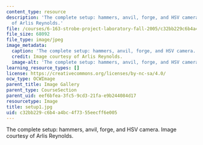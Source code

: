 ```yaml
---
content_type: resource
description: 'The complete setup: hammers, anvil, forge, and HSV camera. Image courtesy
  of Arlis Reynolds.'
file: /courses/6-163-strobe-project-laboratory-fall-2005/c32bb229c6b4a4bc4f7355eecff6e005_setup1.jpg
file_size: 68092
file_type: image/jpeg
image_metadata:
  caption: 'The complete setup: hammers, anvil, forge, and HSV camera.'
  credit: Image courtesy of Arlis Reynolds.
  image-alt: 'The complete setup: hammers, anvil, forge, and HSV camera.'
learning_resource_types: []
license: https://creativecommons.org/licenses/by-nc-sa/4.0/
ocw_type: OCWImage
parent_title: Image Gallery
parent_type: CourseSection
parent_uid: eef6bfea-3fc5-9cd3-21fa-e9b244084d17
resourcetype: Image
title: setup1.jpg
uid: c32bb229-c6b4-a4bc-4f73-55eecff6e005
---
```

The complete setup: hammers, anvil, forge, and HSV camera. Image courtesy of Arlis Reynolds.